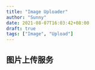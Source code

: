 ```yaml
---
title: "Image Uploader"
author: "Sunny"
date: 2021-08-07T16:03:42+08:00
draft: true
tags: ["Image", "Upload"]
---
```


## 图片上传服务

